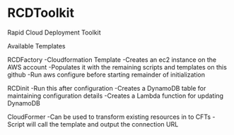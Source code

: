 # RCDToolkit
Rapid Cloud Deployment Toolkit

Available Templates

RCDFactory
-Cloudformation Template
-Creates an ec2 instance on the AWS account
-Populates it with the remaining scripts and templates on this github
-Run aws configure before starting remainder of initialization

RCDinit
-Run this after configuration
-Creates a DynamoDB table for maintaining configuration details
-Creates a Lambda function for updating DynamoDB

CloudFormer
-Can be used to transform existing resources in to CFTs
-Script will call the template and output the connection URL
